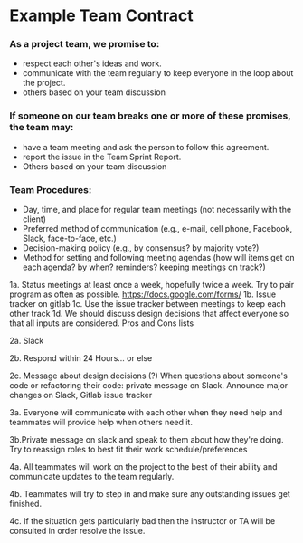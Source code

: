 # Example Team Contract

### As a project team, we promise to:

*   respect each other's ideas and work.
*   communicate with the team regularly to keep everyone in the loop about the project.
*   others based on your team discussion

### If someone on our team breaks one or more of these promises, the team may:

*   have a team meeting and ask the person to follow this agreement.
*   report the issue in the Team Sprint Report.
*   Others based on your team discussion

### Team Procedures:

*   Day, time, and place for regular team meetings (not necessarily with the client)
*   Preferred method of communication (e.g., e-mail, cell phone, Facebook, Slack, face-to-face, etc.)
*   Decision-making policy (e.g., by consensus? by majority vote?)
*   Method for setting and following meeting agendas (how will items get on each agenda? by when? reminders? keeping meetings on track?)

1a. Status meetings at least once a week, hopefully twice a week. Try to pair program as often as possible. https://docs.google.com/forms/
1b. Issue tracker on gitlab
1c. Use the issue tracker between meetings to keep each other track
1d. We should discuss design decisions that affect everyone so that all inputs are considered. Pros and Cons lists

2a. Slack

2b. Respond within 24 Hours... or else

2c. Message about design decisions (?)
When questions about someone's code or refactoring their code: private message on Slack.
Announce major changes on Slack, Gitlab issue tracker

3a. Everyone will communicate with each other when they need help and teammates will provide help when others need it.

3b.Private message on slack and speak to them about how they're doing. Try to reassign roles to best fit their work schedule/preferences

4a. All teammates will work on the project to the best of their ability and communicate updates to the team regularly.

4b. Teammates will try to step in and make sure any outstanding issues get finished.

4c. If the situation gets particularly bad then the instructor or TA will be consulted in order resolve the issue.
